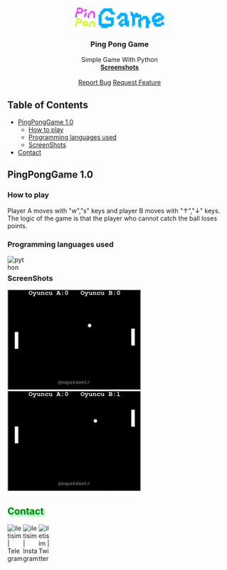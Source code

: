 
<!-- PROJECT LOGO -->
<br />
<p align="center">
  <a href="https://github.com/mapekdemir/PingPongGame">
    <img src="/logo.png" alt="Logo" width="200" >
  </a>

  <h3 align="center">Ping Pong Game</h3>

  <p align="center">
    Simple Game With Python
    <br />
    <a href="#ScreenShots"><strong>Screenshots</strong></a>
    <br />
    <br />
    <a href="https://github.com/mapekdemir/PingPongGame/issues">Report Bug</a>
    <a href="https://github.com/mapekdemir/PingPongGame/issues">Request Feature</a>
  </p>
</p>



<!-- TABLE OF CONTENTS -->
## Table of Contents

* [PingPongGame 1.0]()
  * [How to play]()
  * [Programming languages ​​used]()
  * [ScreenShots]()
* [Contact]()



<!-- PingPongGame 1.0 -->
## PingPongGame 1.0

### How to play
Player A moves with "w","s" keys and player B moves with "↑","↓" keys.
The logic of the game is that the player who cannot catch the ball loses points.

### Programming languages ​​used
<img align="left" alt="python" width="40px" src="https://seeklogo.com/images/P/python-logo-A32636CAA3-seeklogo.com.png">

<br>

### ScreenShots

<img src="https://raw.githubusercontent.com/mapekdemir/PingPongGame/main/PingPongGame1.0/ScreenShot/ScreenShot1.jpg" width="300" height="224"><img src="https://raw.githubusercontent.com/mapekdemir/PingPongGame/main/PingPongGame1.0/ScreenShot/ScreenShot2.jpg" width="300" height="224">

<h2 style="color:Green;text-shadow: 3px 4px 4px rgba(0, 250, 70, 0.7)"> Contact </h2>

[<img align="left" alt="iletisim | Telegram" width="35px" src="https://www.flaticon.com/svg/static/icons/svg/2111/2111710.svg" />][Telegram]
[<img align="left" alt="iletisim | Instagram" width="35px" src="https://www.flaticon.com/svg/static/icons/svg/1384/1384015.svg" />][Instagram]
[<img align="left" alt="iletisim | Twitter" width="25px" src="https://www.flaticon.com/svg/static/icons/svg/2111/2111688.svg" />][Twitter]

[Telegram]: https://www.t.me/mapekdemir
[Instagram]: https://instagram.com/mapekdemir
[Twitter]: https://twitter.com/mapekdemir
